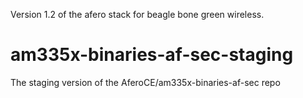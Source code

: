 Version 1.2 of the afero stack for beagle bone green wireless.

# am335x-binaries-af-sec-staging
The staging version of the AferoCE/am335x-binaries-af-sec repo
